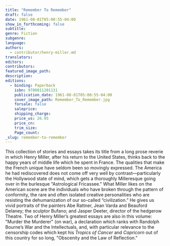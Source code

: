 ```yaml
---
title: "Remember To Remember"
draft: false
date: 1961-08-01T05:00:55-04:00
show_in_forthcoming: false
subtitle:
genre: Fiction
subgenre:
language:
authors:
  - contributor/henry-miller.md
translators:
editors:
contributors:
featured_image_path:
description:
editions:
  - binding: Paperback
    isbn: 9780811201131
    publication_date: 1961-08-01T05:00:55-04:00
    cover_image_path: Remember_To_Remember.jpg
    forsale: false
    saleprice:
    shipping_charge:
    price_us: 26.95
    price_cn:
    trim_size:
    Page_count:
_slug: remember-to-remember
---
```


This collection of stories and essays takes its title from a long prose reverie in which Henry Miller, after his return to the United States, thinks back to the happy years of middle life which he spent in France. The qualities that make the French unique have seldom been so movingly expressed. The America he had rediscovered does not come off very well by contrast—particularly the Hollywood state of mind, which gets a thoroughly Milleresque going over in the burlesque "Astrological Fricassee." What Miller likes on the American scene are the individuals who have broken through the pattern of conformity, the rare and often isolated creative personalities who are resisting the dehumanization of our so-called “civilization.” He gives us vivid portraits of the painters Abe Rattner, Jean Varda and Beauford Delaney; the sculptor Bufano; and Jasper Deeter, director of the hedgerow Theatre. Two of Henry Miller’s greatest essays are also in this volume: "Murder the Murderer" (on war), a declaration which ranks with Randolph Bourne’s War and the Intellectuals, and, with particular relevance to the censorship codes which kept his _Tropics of Cancer_ and _Capricorn_ out of this country for so long, "Obscenity and the Law of Reflection."


